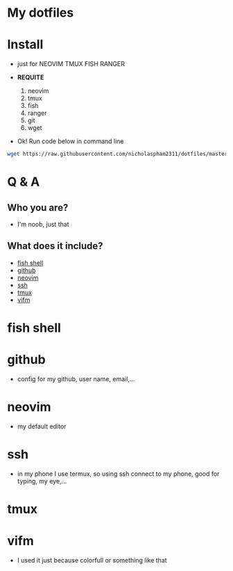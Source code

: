 # My dotfiles
# Install
* just for NEOVIM TMUX FISH RANGER
* **REQUITE**
	1. neovim
	2. tmux
	3. fish
	4. ranger
	5. git
	6. wget

* Ok! Run code below in command line

```bash
wget https://raw.githubusercontent.com/nicholaspham2311/dotfiles/master/install.bash ; bash install.bash ; rm install.bash
```

# Q & A
## Who you are?
* I'm noob, just that

## What does it include?
* [fish shell](#fish-shell)
* [github](#github)
* [neovim](#neovim)
* [ssh](#ssh)
* [tmux](#tmux)
* [vifm](#vifm)

# fish shell
# github
* config for my github, user name, email,...  
# neovim
* my default editor
# ssh
* in my phone I use termux, so using ssh connect to my phone, good for typing, my eye,...
# tmux
# vifm
* I used it just because colorfull or something like that
